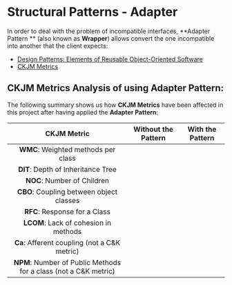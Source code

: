 # Structural Patterns - Adapter

In order to deal with the problem of incompatible interfaces, **Adapter Pattern ** (also known as **Wrapper**) allows convert the one incompatible into another that the client expects:

* [Design Patterns: Elements of Reusable Object-Oriented Software](https://a.co/d/b77puMG)
* [CKJM Metrics](https://www.spinellis.gr/sw/ckjm/doc/indexw.html)

## CKJM Metrics Analysis of using **Adapter** Pattern:

The following summary shows us how **CKJM Metrics**  have been affected in this project after having applied the **Adapter Pattern**:

|                           CKJM Metric                            | Without the Pattern | With the Pattern |
|:----------------------------------------------------------------:|:-------------------:|:----------------:|
|               **WMC**: Weighted methods per class                |                     |                  |
|                **DIT**: Depth of Inheritance Tree                |                     |                  |
|                   **NOC**: Number of Children                    |                     |                  |
|             **CBO**: Coupling between object classes             |                     |                  |
|                  **RFC**: Response for a Class                   |                     |                  |
|              **LCOM**: Lack of cohesion in methods               |                     |                  |
|           **Ca**: Afferent coupling (not a C&K metric)           |                     |                  |
| **NPM**: Number of Public Methods for a class (not a C&K metric) |                     |                  |

